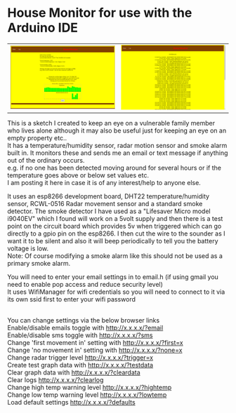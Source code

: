 <h1>House Monitor for use with the Arduino IDE</h1>

<table><tr>
  <td><img src="/screengrab.png"></td>
  <td><img src="/screengrab-log.png"></td>
</tr></table>   

This is a sketch I created to keep an eye on a vulnerable family member who lives alone although it may also be useful just for keeping an eye on an empty property etc..  
It has a temperature/humidity sensor, radar motion sensor and smoke alarm built in.  It monitors these and sends me an email or text message if anything out of the ordinary occurs.
<br>e.g. if no one has been detected moving around for several hours or if the temperature goes above or below set values etc.
<br>I am posting it here in case it is of any interest/help to anyone else.

It uses an esp8266 development board, DHT22 temperature/humidity sensor, RCWL-0516 Radar movement sensor and a standard smoke detector.
The smoke detector I have used as a "Lifesaver Micro model i9040EV" which I found will work on a 5volt supply and then there is a test point on the circuit board which provides 5v when triggered which can go directly to a gpio pin on the esp8266.  I then cut the wire to the sounder as I want it to be silent and also it will beep periodically to tell you the battery voltage is low.
<br>Note: Of course modifying a smoke alarm like this should not be used as a primary smoke alarm.

You will need to enter your email settings in to email.h (if using gmail you need to enable pop access and reduce security level)
<br>It uses WifiManager for wifi credentials so you will need to connect to it via its own ssid first to enter your wifi password


<br>You can change settings via the below browser links
<br>  Enable/disable emails toggle with        http://x.x.x.x/?email
<br>  Enable/disable sms toggle with           http://x.x.x.x/?sms
<br>  Change 'first movement in' setting with  http://x.x.x.x/?first=x
<br>  Change 'no movement in' setting with     http://x.x.x.x/?none=x
<br>  Change radar trigger level               http://x.x.x.x/?trigger=x
<br>  Create test graph data with              http://x.x.x.x/?testdata
<br>  Clear graph data with                    http://x.x.x.x/?cleardata
<br>  Clear logs                               http://x.x.x.x/?clearlog
<br>  Change high temp warning level           http://x.x.x.x/?hightemp
<br>  Change low temp warning level            http://x.x.x.x/?lowtemp
<br>  Load default settings                    http://x.x.x.x/?defaults

